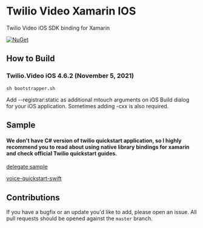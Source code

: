 # Twilio Video Xamarin IOS

Twilio Video iOS SDK binding for Xamarin

[![NuGet][nuget-img]][nuget-link]

[nuget-img]: https://img.shields.io/badge/nuget-4.6.2-blue.svg
[nuget-link]: https://www.nuget.org/packages/Twilio.Video.XamarinBinding

## How to Build

### Twilio.Video iOS 4.6.2 (November 5, 2021)
```
sh bootstrapper.sh
```

Add --registrar:static as additional mtouch arguments on iOS Build dialog for your iOS application.
Sometimes adding -cxx is also required.

## Sample

####  We don't have C# version of twilio quickstart application, so I highly recommend you to read about using native library bindings for xamarin and check official Twilio quickstart guides.

[delegate sample](sample)

[voice-quickstart-swift](https://github.com/twilio/video-quickstart-ios)

## Contributions

If you have a bugfix or an update you'd like to add, please open an issue. 
All pull requests should be opened against the `master` branch.
